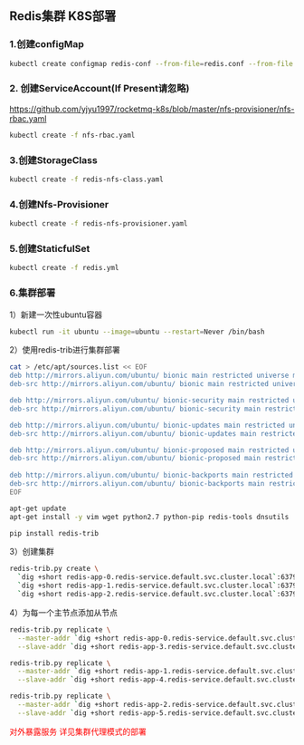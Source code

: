 ## Redis集群 K8S部署

### 1.创建configMap

~~~sh
kubectl create configmap redis-conf --from-file=redis.conf --from-file update-node.sh 
~~~



### 2. 创建ServiceAccount(If Present请忽略)



https://github.com/yjyu1997/rocketmq-k8s/blob/master/nfs-provisioner/nfs-rbac.yaml

~~~sh
kubectl create -f nfs-rbac.yaml
~~~



### 3.创建StorageClass

~~~sh
kubectl create -f redis-nfs-class.yaml
~~~



### 4.创建Nfs-Provisioner

~~~sh
kubectl create -f redis-nfs-provisioner.yaml
~~~



### 5.创建StaticfulSet

~~~sh
kubectl create -f redis.yml
~~~





### 6.集群部署



1）新建一次性ubuntu容器

~~~sh
kubectl run -it ubuntu --image=ubuntu --restart=Never /bin/bash

~~~

2）使用redis-trib进行集群部署

~~~sh
cat > /etc/apt/sources.list << EOF
deb http://mirrors.aliyun.com/ubuntu/ bionic main restricted universe multiverse
deb-src http://mirrors.aliyun.com/ubuntu/ bionic main restricted universe multiverse

deb http://mirrors.aliyun.com/ubuntu/ bionic-security main restricted universe multiverse
deb-src http://mirrors.aliyun.com/ubuntu/ bionic-security main restricted universe multiverse

deb http://mirrors.aliyun.com/ubuntu/ bionic-updates main restricted universe multiverse
deb-src http://mirrors.aliyun.com/ubuntu/ bionic-updates main restricted universe multiverse

deb http://mirrors.aliyun.com/ubuntu/ bionic-proposed main restricted universe multiverse
deb-src http://mirrors.aliyun.com/ubuntu/ bionic-proposed main restricted universe multiverse
 
deb http://mirrors.aliyun.com/ubuntu/ bionic-backports main restricted universe multiverse
deb-src http://mirrors.aliyun.com/ubuntu/ bionic-backports main restricted universe multiverse
EOF
~~~

~~~sh
apt-get update
apt-get install -y vim wget python2.7 python-pip redis-tools dnsutils

~~~



~~~sh
pip install redis-trib
~~~



3）创建集群

~~~sh
redis-trib.py create \
  `dig +short redis-app-0.redis-service.default.svc.cluster.local`:6379 \
  `dig +short redis-app-1.redis-service.default.svc.cluster.local`:6379 \
  `dig +short redis-app-2.redis-service.default.svc.cluster.local`:6379

~~~



4）为每一个主节点添加从节点

~~~sh
redis-trib.py replicate \
  --master-addr `dig +short redis-app-0.redis-service.default.svc.cluster.local`:6379 \
  --slave-addr `dig +short redis-app-3.redis-service.default.svc.cluster.local`:6379

redis-trib.py replicate \
  --master-addr `dig +short redis-app-1.redis-service.default.svc.cluster.local`:6379 \
  --slave-addr `dig +short redis-app-4.redis-service.default.svc.cluster.local`:6379

redis-trib.py replicate \
  --master-addr `dig +short redis-app-2.redis-service.default.svc.cluster.local`:6379 \
  --slave-addr `dig +short redis-app-5.redis-service.default.svc.cluster.local`:6379

~~~





<font color=red>对外暴露服务 详见集群代理模式的部署</font>